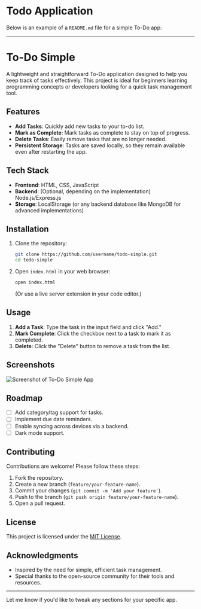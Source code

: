 # Todo Application

Below is an example of a `README.md` file for a simple To-Do app:

---

# To-Do Simple

A lightweight and straightforward To-Do application designed to help you keep track of tasks effectively. This project is ideal for beginners learning programming concepts or developers looking for a quick task management tool.

## Features

- **Add Tasks**: Quickly add new tasks to your to-do list.
- **Mark as Complete**: Mark tasks as complete to stay on top of progress.
- **Delete Tasks**: Easily remove tasks that are no longer needed.
- **Persistent Storage**: Tasks are saved locally, so they remain available even after restarting the app.

## Tech Stack

- **Frontend**: HTML, CSS, JavaScript
- **Backend**: (Optional, depending on the implementation) Node.js/Express.js
- **Storage**: LocalStorage (or any backend database like MongoDB for advanced implementations)

## Installation

1. Clone the repository:

   ```bash
   git clone https://github.com/username/todo-simple.git
   cd todo-simple
   ```

2. Open `index.html` in your web browser:
   ```bash
   open index.html
   ```
   (Or use a live server extension in your code editor.)

## Usage

1. **Add a Task**: Type the task in the input field and click "Add."
2. **Mark Complete**: Click the checkbox next to a task to mark it as completed.
3. **Delete**: Click the "Delete" button to remove a task from the list.

## Screenshots

![Screenshot of To-Do Simple App](https://via.placeholder.com/800x400.png?text=To-Do+App+Screenshot)

## Roadmap

- [ ] Add category/tag support for tasks.
- [ ] Implement due date reminders.
- [ ] Enable syncing across devices via a backend.
- [ ] Dark mode support.

## Contributing

Contributions are welcome! Please follow these steps:

1. Fork the repository.
2. Create a new branch (`feature/your-feature-name`).
3. Commit your changes (`git commit -m 'Add your feature'`).
4. Push to the branch (`git push origin feature/your-feature-name`).
5. Open a pull request.

## License

This project is licensed under the [MIT License](LICENSE).

## Acknowledgments

- Inspired by the need for simple, efficient task management.
- Special thanks to the open-source community for their tools and resources.

---

Let me know if you'd like to tweak any sections for your specific app.
